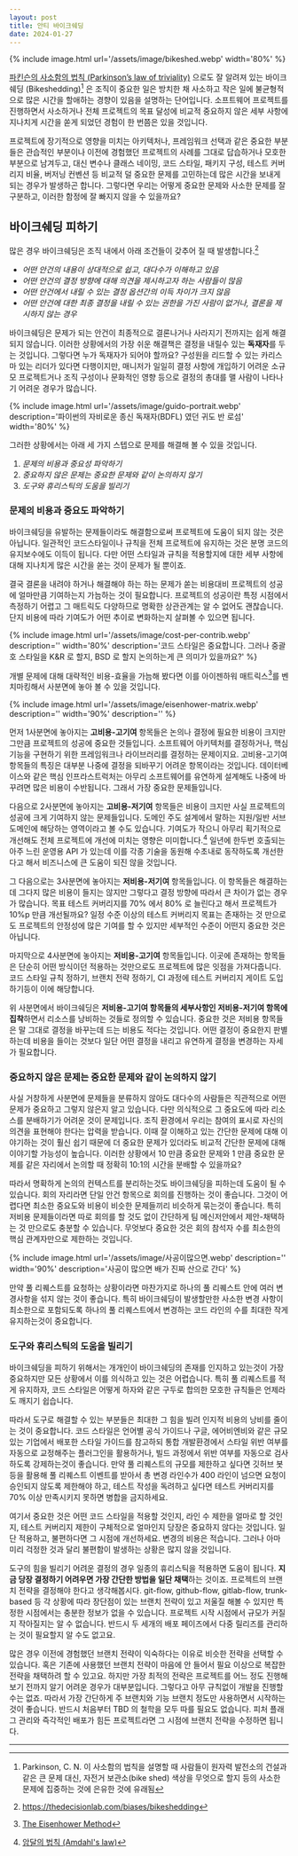 ```yaml
---
layout: post
title: 안티 바이크쉐딩
date: 2024-01-27
---
```


{% include image.html url='/assets/image/bikeshed.webp' width='80%' %}

[파킨슨의 사소함의 법칙 (Parkinson’s law of triviality)](https://en.wikipedia.org/wiki/Law_of_triviality) 으로도 잘 알려져 있는 바이크쉐딩 (Bikeshedding)[^1] 은 조직이 중요한 일은 방치한 채 사소하고 작은 일에 불균형적으로 많은 시간을 할애하는 경향이 있음을 설명하는 단어입니다. 소프트웨어 프로젝트를 진행하면서 사소하거나 전체 프로젝트의 목표 달성에 비교적 중요하지 않은 세부 사항에 지나치게 시간을 쏟게 되었던 경험이 한 번쯤은 있을 것입니다.

프로젝트에 장기적으로 영향을 미치는 아키텍처나, 프레임워크 선택과 같은 중요한 부분들은 관습적인 부분이나 이전에 경험했던 프로젝트의 사례를 그대로 답습하거나 모호한 부분으로 남겨두고, 대신 변수나 클래스 네이밍, 코드 스타일, 패키지 구성, 테스트 커버리지 비율, 버저닝 컨벤션 등 비교적 덜 중요한 문제를 고민하는데 많은 시간을 보내게 되는 경우가 발생하곤 합니다. 그렇다면 우리는 어떻게 중요한 문제와 사소한 문제를 잘 구분하고, 이러한 함정에 잘 빠지지 않을 수 있을까요?

## 바이크쉐딩 피하기

많은 경우 바이크쉐딩은 조직 내에서 아래 조건들이 갖추어 질 때 발생합니다.[^2]

* *어떤 안건의 내용이 상대적으로 쉽고, 대다수가 이해하고 있음*
* *어떤 안건의 결정 방향에 대해 의견을 제시하고자 하는 사람들이 많음*
* *어떤 안건에서 내릴 수 있는 결정 옵션간의 이득 차이가 크지 않음*
* *어떤 안건에 대한 최종 결정을 내릴 수 있는 권한을 가진 사람이 없거나, 결론을 제시하지 않는 경우*

바이크쉐딩은 문제가 되는 안건이 최종적으로 결론나거나 사라지기 전까지는 쉽게 해결되지 않습니다. 이러한 상황에서의 가장 쉬운 해결책은 결정을 내릴수 있는 **독재자**를 두는 것입니다. 그렇다면 누가 독재자가 되어야 할까요? 구성원을 리드할 수 있는 카리스마 있는 리더가 있다면 다행이지만, 매니저가 일일히 결정 사항에 개입하기 어려운 소규모 프로젝트거나 조직 구성이나 문화적인 영향 등으로 결정의 총대를 맬 사람이 나타나기 어려운 경우가 많습니다.

{% include image.html url='/assets/image/guido-portrait.webp' description='파이썬의 자비로운 종신 독재자(BDFL) 였던 귀도 반 로섬' width='80%' %}

그러한 상황에서는 아래 세 가지 스텝으로 문제를 해결해 볼 수 있을 것입니다.

1. *문제의 비용과 중요성 파악하기*
2. *중요하지 않은 문제는 중요한 문제와 같이 논의하지 않기*
3. *도구와 휴리스틱의 도움을 빌리기*

### 문제의 비용과 중요도 파악하기

바이크쉐딩을 유발하는 문제들이라도 해결함으로써 프로젝트에 도움이 되지 않는 것은 아닙니다. 일관적인 코드스타일이나 규칙을 전체 프로젝트에 유지하는 것은 분명 코드의 유지보수에도 이득이 됩니다. 다만 어떤 스타일과 규칙을 적용할지에 대한 세부 사항에 대해 지나치게 많은 시간을 쏟는 것이 문제가 될 뿐이죠.

결국 결론을 내려야 하거나 해결해야 하는 하는 문제가 쏟는 비용대비 프로젝트의 성공에 얼마만큼 기여하는지 가늠하는 것이 필요합니다. 프로젝트의 성공이란 특정 시점에서 측정하기 어렵고 그 매트릭도 다양하므로 명확한 상관관계는 알 수 없어도 괜찮습니다. 단지 비용에 따라 기여도가 어떤 추이로 변화하는지 살펴볼 수 있으면 됩니다.

{% include image.html url='/assets/image/cost-per-contrib.webp' description='' width='80%' description='코드 스타일은 중요합니다. 그러나 중괄호 스타일을 K&R 로 할지, BSD 로 할지 논의하는게 큰 의미가 있을까요?' %}

개별 문제에 대해 대략적인 비용-효율을 가늠해 봤다면 이를 아이젠하워 매트릭스[^3]를 벤치마킹해서 사분면에 놓아 볼 수 있을 것입니다.

{% include image.html url='/assets/image/eisenhower-matrix.webp' description='' width='90%' description='' %}

먼저 1사분면에 놓아지는 **고비용-고기여** 항목들은 논의나 결정에 필요한 비용이 크지만 그만큼 프로젝트의 성공에 중요한 것들입니다. 소프트웨어 아키텍처를 결정하거나, 핵심 기능을 구현하기 위한 프레임워크나 라이브러리를 결정하는 문제이지요. 고비용-고기여 항목들의 특징은 대부분 나중에 결정을 되바꾸기 어려운 항목이라는 것입니다. 데이터베이스와 같은 핵심 인프라스트럭처는 아무리 소프트웨어를 유연하게 설계해도 나중에 바꾸려면 많은 비용이 수반됩니다. 그래서 가장 중요한 문제들입니다.

다음으로 2사분면에 놓아지는 **고비용-저기여** 항목들은 비용이 크지만 사실 프로젝트의 성공에 크게 기여하지 않는 문제들입니다. 도메인 주도 설계에서 말하는 지원/일반 서브도메인에 해당하는 영역이라고 볼 수도 있습니다. 기여도가 작으니 아무리 획기적으로 개선해도 전체 프로젝트에 개선에 미치는 영향은 미미합니다.[^4] 일년에 한두번 호출되는 아주 느린 운영용 API 가 있는데 이를 각종 기술을 동원해 수초내로 동작하도록 개선한다고 해서 비즈니스에 큰 도움이 되진 않을 것입니다.

그 다음으로는 3사분면에 놓아지는 **저비용-저기여** 항목들입니다. 이 항목들은 해결하는데 그다지 많은 비용이 들지는 않지만 그렇다고 결정 방향에 따라서 큰 차이가 없는 경우가 많습니다. 목표 테스트 커버리지를 70% 에서 80% 로 늘린다고 해서 프로젝트가 10%p 만큼 개선될까요? 일정 수준 이상의 테스트 커버리지 목표는 존재하는 것 만으로도 프로젝트의 안정성에 많은 기여를 할 수 있지만 세부적인 수준이 어떤지 중요한 것은 아닙니다.

마지막으로 4사분면에 놓아지는 **저비용-고기여** 항목들입니다. 이곳에 존재하는 항목들은 단순히 어떤 방식이던 적용하는 것만으로도 프로젝트에 많은 잇점을 가져다줍니다. 코드 스타일 규칙 정하기, 브랜치 전략 정하기, CI 과정에 테스트 커버리지 게이트 도입하기등이 이에 해당합니다.

위 사분면에서 바이크쉐딩은 **저비용-고기여 항목들의 세부사항인 저비용-저기여 항목에 집착**하면서 리소스를 낭비하는 것들로 정의할 수 있습니다. 중요한 것은 저비용 항목들은 말 그대로 결정을 바꾸는데 드는 비용도 적다는 것입니다. 어떤 결정이 중요한지 판별하는데 비용을 들이는 것보다 일단 어떤 결정을 내리고 유연하게 결정을 변경하는 자세가 필요합니다.

### 중요하지 않은 문제는 중요한 문제와 같이 논의하지 않기

사실 거창하게 사분면에 문제들을 분류하지 않아도 대다수의 사람들은 직관적으로 어떤 문제가 중요하고 그렇지 않은지 알고 있습니다. 다만 의식적으로 그 중요도에 따라 리소스를 분배하기가 어려운 것이 문제입니다. 조직 환경에서 우리는 참여의 표시로 자신의 의견을 표현해야 한다는 압력을 받습니다. 이때 잘 이해하고 있는 간단한 문제에 대해 이야기하는 것이 훨신 쉽기 때문에 더 중요한 문제가 있더라도 비교적 간단한 문제에 대해 이야기할 가능성이 높습니다. 이러한 상황에서 10 만큼 중요한 문제와 1 만큼 중요한 문제를 같은 자리에서 논의할 때 정확히 10:1의 시간을 분배할 수 있을까요?

따라서 명확하게 논의의 컨텍스트를 분리하는것도 바이크쉐딩을 피하는데 도움이 될 수 있습니다. 회의 자리라면 단일 안건 항목으로 회의를 진행하는 것이 좋습니다. 그것이 어렵다면 최소한 중요도와 비용이 비슷한 문제들끼리 비슷하게 묶는것이 좋습니다. 특히 저비용 문제들이라면 따로 회의를 할 것도 없이 간단하게 팀 메신저안에서 제안-채택하는 것 만으로도 충분할 수 있습니다. 무엇보다 중요한 것은 회의 참석자 수를 최소한의 핵심 관계자만으로 제한하는 것입니다.

{% include image.html url='/assets/image/사공이많으면.webp' description='' width='90%' description='사공이 많으면 배가 진짜 산으로 간다' %}

만약 풀 리퀘스트를 요청하는 상황이라면 마찬가지로 하나의 풀 리퀘스트 안에 여러 변경사항을 섞지 않는 것이 좋습니다. 특히 바이크쉐딩이 발생할만한 사소한 변경 사항이 최소한으로 포함되도록 하나의 풀 리퀘스트에서 변경하는 코드 라인의 수를 최대한 작게 유지하는것이 중요합니다.

### 도구와 휴리스틱의 도움을 빌리기

바이크쉐딩을 피하기 위해서는 개개인이 바이크쉐딩의 존재를 인지하고 있는것이 가장 중요하지만 모든 상황에서 이를 의식하고 있는 것은 어렵습니다. 특히 풀 리퀘스트를 적게 유지하자, 코드 스타일은 어떻게 하자와 같은 구두로 합의한 모호한 규칙들은 언제라도 깨지기 쉽습니다.

따라서 도구로 해결할 수 있는 부분들은 최대한 그 힘을 빌려 인지적 비용의 낭비를 줄이는 것이 중요합니다. 코드 스타일은 언어별 공식 가이드나 구글, 에어비엔비와 같은 규모 있는 기업에서 배포한 스타일 가이드를 참고하되 통합 개발환경에서 스타일 위반 여부를 자동으로 교정해주는 플러그인을 활용하거나, 빌드 과정에서 위반 여부를 자동으로 검사하도록 강제하는것이 좋습니다. 만약 풀 리퀘스트의 규모를 제한하고 싶다면 깃허브 봇등을 활용해 풀 리퀘스트 이벤트를 받아서 총 변경 라인수가 400 라인이 넘으면 요청이 승인되지 않도록 제한해야 하고, 테스트 작성을 독려하고 싶다면 테스트 커버리지를 70% 이상 만족시키지 못하면 병합을 금지하세요.

여기서 중요한 것은 어떤 코드 스타일을 적용할 것인지, 라인 수 제한을 얼마로 할 것인지, 테스트 커버리지 제한이 구체적으로 얼마인지 당장은 중요하지 않다는 것입니다. 일단 적용하고, 불편하다면 그 시점에 개선하세요. 변경의 비용은 적습니다. 그러나 아마 미리 걱정한 것과 달리 불편함이 발생하는 상황은 많지 않을 것입니다.

도구의 힘을 빌리기 어려운 결정의 경우 일종의 휴리스틱을 적용하면 도움이 됩니다. **지금 당장 결정하기 어려우면 가장 간단한 방법을 일단 채택**하는 것이죠. 프로젝트의 브랜치 전략을 결정해야 한다고 생각해봅시다. git-flow, github-flow, gitlab-flow, trunk-based 등 각 상황에 따라 장단점이 있는 브랜치 전략이 있고 저울질 해볼 수 있지만 특정한 시점에서는 충분한 정보가 없을 수 있습니다. 프로젝트 시작 시점에서 규모가 커질지 작아질지는 알 수 없습니다. 반드시 두 세개의 배포 페이즈에서 다중 릴리즈를 관리하는 것이 필요할지 알 수도 없고요.

많은 경우 이전에 경험했던 브랜치 전략이 익숙하다는 이유로 비슷한 전략을 선택할 수 있습니다. 혹은 기존에 사용했던 브랜치 전략이 마음에 안 들어서 필요 이상으로 복잡한 전략을 채택하려 할 수 있고요. 하지만 가장 최적의 전략은 프로젝트를 어느 정도 진행해보기 전까지 알기 어려운 경우가 대부분입니다. 그렇다고 아무 규칙없이 개발을 진행할 수는 없죠. 따라서 가장 간단하게 주 브랜치와 기능 브랜치 정도만 사용하면서 시작하는 것이 좋습니다. 반드시 처음부터 TBD 의 철학을 모두 따를 필요도 없습니다. 피처 플래그 관리와 즉각적인 배포가 힘든 프로젝트라면 그 시점에 브랜치 전략을 수정하면 됩니다.


---
[^1]: Parkinson, C. N. 이 사소함의 법칙을 설명할 때 사람들이 원자력 발전소의 건설과 같은 큰 문제 대신, 자전거 보관소(bike shed) 색상을 무엇으로 할지 등의 사소한 문제에 집중하는 것에 은유한 것에 유래됨
[^2]: https://thedecisionlab.com/biases/bikeshedding
[^3]: [The Eisenhower Method](https://en.wikipedia.org/wiki/Time_management#The_Eisenhower_Method)
[^4]: [암달의 법칙 (Amdahl's law)](https://ko.wikipedia.org/wiki/%EC%95%94%EB%8B%AC%EC%9D%98_%EB%B2%95%EC%B9%99)
